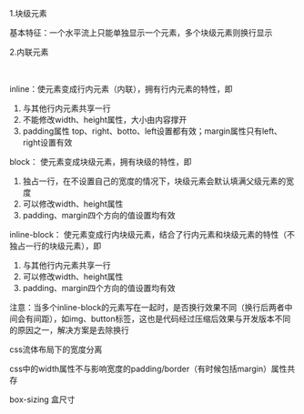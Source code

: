 1.块级元素

​		基本特征：一个水平流上只能单独显示一个元素，多个块级元素则换行显示

2.内联元素

​	







inline：使元素变成行内元素（内联），拥有行内元素的特性，即

1. 与其他行内元素共享一行
2. 不能修改width、height属性，大小由内容撑开
3. padding属性 top、right、botto、left设置都有效；margin属性只有left、right设置有效

 

block： 使元素变成块级元素，拥有块级的特性，即

1. 独占一行，在不设置自己的宽度的情况下，块级元素会默认填满父级元素的宽度
2. 可以修改width、height属性
3. padding、margin四个方向的值设置均有效

 

inline-block： 使元素变成行内块级元素，结合了行内元素和块级元素的特性（不独占一行的块级元素），即

1. 与其他行内元素共享一行
2. 可以修改width、height属性
3. padding、margin四个方向的值设置均有效

注意：当多个inline-block的元素写在一起时，是否换行效果不同（换行后两者中间会有间距），如img、button标签，这也是代码经过压缩后效果与开发版本不同的原因之一，解决方案是去除换行







css流体布局下的宽度分离

​	css中的width属性不与影响宽度的padding/border（有时候包括margin）属性共存

box-sizing 盒尺寸
